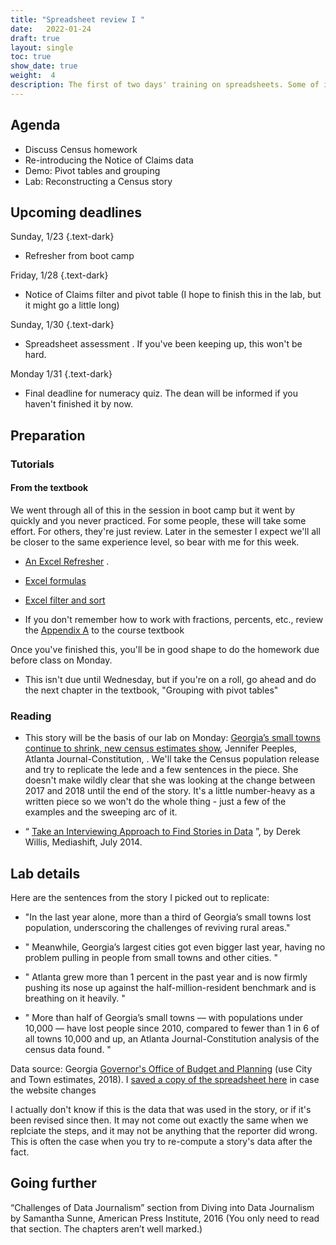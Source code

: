 ```yaml
---
title: "Spreadsheet review I "
date:   2022-01-24
draft: true
layout: single
toc: true
show_date: true
weight:  4
description: The first of two days' training on spreadsheets. Some of it you may already know, but you may have not learned how to apply it to journalism or to follow standard newsroom practices. 
--- 
```


## Agenda

* Discuss Census homework
* Re-introducing the Notice of Claims data
* Demo: Pivot tables and grouping 
* Lab: Reconstructing a Census story 


## Upcoming deadlines

Sunday, 1/23
{.text-dark}

* Refresher from boot camp 

Friday, 1/28 
{.text-dark}

* Notice of Claims filter and pivot table (I hope to finish this in the lab, but it might go a little long) 

Sunday, 1/30
{.text-dark}

* Spreadsheet assessment . If you've been keeping up, this won't be hard. 

Monday 1/31
{.text-dark}

* Final deadline for numeracy quiz. The dean will be informed if you haven't finished it by now. 

## Preparation

### Tutorials

#### From the textbook

We went through all of this in the session in boot camp but it went by quickly and you never practiced. For some people, these will take some effort. For others, they're just review. Later in the semester I expect we'll all be closer to the same experience level, so bear with me for this week. 

* [An Excel Refresher](https://cronkitedata.github.io/djtextbook/xl-refresher.html) . 

* [Excel formulas]((https://cronkitedata.github.io/djtextbook/xl-formulas.html))

* [Excel filter and sort](https://cronkitedata.github.io/djtextbook/xl-filter-sort.html)

* If you don't remember how to work with fractions, percents, etc., review the [Appendix A](https://cronkitedata.github.io/djtextbook/appendix-math.html) to the course textbook

Once you've finished this, you'll be in good shape to do the homework due before class on Monday. 

* This isn't due until Wednesday, but if you're on a roll, go ahead and do the next chapter in the textbook, "Grouping with pivot tables"


### Reading 

* This story will be the basis of our lab on Monday: [Georgia’s small towns continue to shrink, new census estimates show](https://www.ajc.com/news/state--regional/georgia-small-towns-continue-shrink-new-census-estimates-show/UtBP7y33fkDXUZqABgq2BM/), Jennifer Peeples, Atlanta Journal-Constitution,  . We'll take the Census population release and try to replicate the lede and a few sentences in the piece.  She doesn't make wildly clear that she was looking at the change between 2017 and 2018 until the end of the story. It's  a little number-heavy as a written piece so we won't do the whole thing - just a few of the examples and the sweeping arc of it.  


* “ [Take an Interviewing Approach to Find Stories in Data](http://mediashift.org/2014/07/take-an-interviewing-approach-to-find-stories-in-data/) ”, by Derek Willis, Mediashift, July 2014.

## Lab details

Here are the sentences from the story I picked out to replicate: 

* "In the last year alone, more than a third of Georgia’s small towns lost population, underscoring the challenges of reviving rural areas."

* " Meanwhile, Georgia’s largest cities got even bigger last year, having no problem pulling in people from small towns and other cities. "

* " Atlanta grew more than 1 percent in the past year and is now firmly pushing its nose up against the half-million-resident benchmark and is breathing on it heavily. "

* " More than half of Georgia’s small towns — with populations under 10,000 — have lost people since 2010, compared to fewer than 1 in 6 of all towns 10,000 and up, an Atlanta Journal-Constitution analysis of the census data found. "

Data source: Georgia [Governor's Office of Budget and Planning](https://opb.georgia.gov/census-data/population-estimates) (use City and Town estimates, 2018). I [saved a copy of the spreadsheet here](https://cronkitedata.s3.amazonaws.com/xlfiles/ga-city-town-2018.xlsx.xlsx) in case the website changes

I actually don't know if this is the data that was used in the story, or if it's been revised since then. It may not come out exactly the same when we replciate the steps, and it may not be anything that the reporter did wrong. This is often the case when you try to re-compute a story's data after the fact. 

## Going further

“Challenges of Data Journalism” section from Diving into Data Journalism by Samantha Sunne, American Press Institute, 2016 (You only need to read that section. The chapters aren’t well marked.)